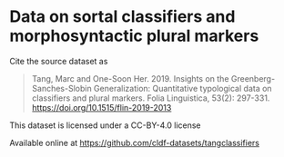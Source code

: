 # Data on sortal classifiers and morphosyntactic plural markers

Cite the source dataset as

> Tang, Marc and One-Soon Her. 2019. Insights on the Greenberg-Sanches-Slobin Generalization: Quantitative typological data on classifiers and plural markers. Folia Linguistica, 53(2): 297-331. https://doi.org/10.1515/flin-2019-2013

This dataset is licensed under a CC-BY-4.0 license

Available online at https://github.com/cldf-datasets/tangclassifiers

